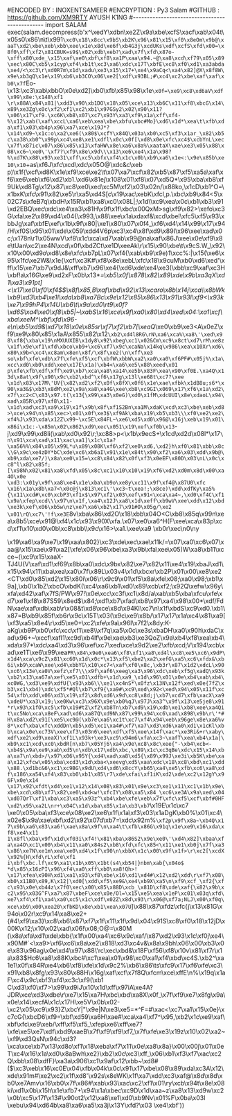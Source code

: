 #ENCODED BY : INOXENTSAMEER
#ENCRYPTION : Py3 Salam
#GITHUB : https://github.com/XM9RTY AYUSH K1NG
#----------------------------------------------
import SALAM
exec(salam.decompress(b'x^\xedY\xdbn\xe2Z\x9a\xbe\xcfS\xacf\xab\x04t\x05s0\x86\n\t\x991`\xc0\x18\x8cc\x9bS\xb2K\x96\x81\x15\xf0\x8eOm\x9b@\xaaT\xd2\xbe\xeb\xbb\xee\x1e\x8d\xe6f\xb4G3j\xcdUKs\xdf\xcfS\xfd\x00=\x8f0\xff\xf2\x81CBUK=s9$\x02\xdb\xeb?\xad\x7f\xfd\x87o-\xff\x80\xde_\x15\xaf\xe0\xbf\xf8\xa1P\xaa\x94.~@\xa8\xcd\xf79\x05\x89\xec\x80C\xb5\x1cyp\xf4\xb1t\xc3\xa6\xdc\x17T\xbfE\xc8\xf0\xd1\xa3abda\xe4/<\xc3\r\xd0R7m\x1d\xadu\xe3\x15\x17+\xe4\x9aCq<\xa4\x82]@X\x8f8W\x9e\xb3qQ\x1e\x19\xb6\xb3CO\x06\xe2[\xdf\x93BL;#\xc4\xc2\xbe\xaf\xaf\xb0\x7f`Eo- \x13:\xc3\xab\xbbO\x0e\xd2]\xb0\xfb\x85\x98\x1e`\x0f=\xe9\xc8\xd6aV\xdf\x99\x8e:\x148\xf1 \r\x88A\x84\x81|\xdd3\x90\xb1DO\x18\x05\xce\x13\xb6C\x11\xf8\xbcG\x14\x89\xe3Zg\x0c\xf2\xf1\xc2\xb1\x97GSy2\x02\x90\x11?\x06\x17\xf9.\xc6K\xb8\x07\xc7\x93Y\xa3\xf9\x1a\xff\xf4-%\x12\xab(\xaf\xccL\xa6\xeb\xea\xbe\xbfu\xbc#Mo}\xd6\x1d*\xea\t\xfb\xda\xf1\x03\xb4p\x96\xa7\xce\x19J*?\x14\xd9~\x1c:o\xa2\xe6(\x80$\xcfY\x84Q\x03a\xb0\xc5\xf3\x1ar_\x82\xb5c\xa38\xb0^\x99p\xc4\xe8\xe1\xdfl\x0c\x0f[\xd8\x0e\xfc\xc4$\xcbYnL\xec\x7f\x87ic\x07\x86\x85\x13\xfaHW\x8e\xa6\x8a%\xaataX\xae\xe3\x05\x88\x08\xc6~\xe0\'\xf7?\xf9\x8e\x9d\\\x13\xe6\xe4\x1a\x98?%\xd7K\x88\x93\xe31\xff\xc5\xbfx\xf4\x1c\x0b\xb9\xa6\x1e<:\x9e\x85b\xe10\x10`+as\xf6J\xfc\xcd\xdc\x05O@\xdc&c\xeb p)\x1f{\xcf\xd8K\x1e\xf9\xce\xe2\t\x07\xa7\xcf\x82\xb5\x87\xf5\xa5a\xaf\xf6\xe6\xeb\xf6\xd2\xb1.\xd6\x81ej\x108\x01\xf8\x07\xd5Q*\x95\xba\xb8\xf9Uk\xd8Tg\x12\x87\xc8\xe0\xed\xc5M\xf2\x03\x02n/\x88ko,\x1cD\xb1^O=\x1bxK\xfc\x91\x82\xe5\r\xa5\xd4S[c\x19\xac\xebK\xfcl,p.\xbc\xb9\x84<5\x02C7s\xfeB7q\xbdH\x15R\xb1\xa8\xc0\x08L|;\x1d\\\xc9\xea\x0c\xb1\xb3\x91\xd2EBQ\xec\xdc\xe4\xa3\x81H\x9f\x1f\xbc\x00QxM>sg\xf9\x82>\xefo\xc3G\xfa\xe2\x89\xd4\x04{\x993,\x88\xee\x1a\xdaxf&\xcd\xbel\xfc5\xf5\x93\xbbJg\xaf\xbfE\xef\x1b\x9f\x80|\xe1\x80\x07\x0f4_\xf6\xd4\x14\x99\x17\x94/H\xf0S\x95\x01\xde\x059\xdd4V6p\xc3\xc4\x8f\xd9\x89I\x96\xee\xad\x0c;\x178n\r1\x05wwV\xf8\x1c\xca\xd7\xab\x99@na\xaf\x86J\xee\x0e\xf9\x8e\tUan\xc2\xe4N\xcd\x0f\xbdZCt\xe1D\xeeAk\r\x15\x90\xbe\t\x9cS.W_\x92\x10\x00\xd9o\xd8\x8e\xfc\xb7pL\x07\xf4{\xab\xb9\x9e)1\xcc%:|\x15(\xe6\x95\x1fc\xe2W&\x1e{\xcf\xc3K#\xf8\x8e\xebL\xfc\x18\x9cuM\xb0\xd6\xed\'\xff\x15\xe7\xb7\x9dJ&\xff\xb7\x96\xe4{\xd6\xde\xe4\xe3(\xbb\xc9\xaf\xc3H\xbf!a\x16G\xe9\xd2xF\x0b\x13*_=\xb5\x0f\x878\x82\x89\xde\x9b\xa3qX\xd1\xa3\x91pt]<\x17\xe0\xf0\xf4$$\x8f\x85,B\xaf\xbd\x92\x13\xcaro\x8b\x14j\xca\\\x8bWk\xb9\xd3\xb4\xe1I\xda\xb8\xa7Bc\x9e\x12\x85\x86\x13\x91\x93I\xf9<\x93k\xe7\x99hP4\x14U\xb6\t\x9a\xd0\rt9\x0f?\xd6S\xa4\xe0\xf8\xb5|~\xabS\x16\xce\x9f\xa0\x80\xd4\xed\x04:\xa1\xcf\xba\xeeM^\xbf\xfd\x96-e\n\xb5\xd9&\xd7\x18\x0e\x85sr\xf7\xf2\xb7[\xeaQ_\xe0\xb9\xe3<A\x0eZ\xf9\xe9\x80\x85\x1aA\x855\x82\x12`\xb2\xd4l8RG\rN\xa6\xca%\xa8\'\xed\x98\xf8{\xba\x19\nMXUUXIB\x1dy8\x92\xbeg\xc1\x02&Cm\xc9\x8ct\xd7\rM\xe8z\x1f\x9e\xf1\xfd\xbco\xb9+\xc6\xf7\x9c\xcaNa\x14kq\x986\xea\x10Xr\xd6\x80\x9b<\xc4\xc8am\x8en\x8f/\x8f\xe2(\n\xff\xe3 so\xbf\xfe\xdb\x7f\xfe\xf5\xcf\xbfW\xbbW\xa2\xa0\xa0\xf6PF#\x05j%\x1a\xcc\xd0\xb0\xdd\xee\x17E\x1a)\xb4<\xa6\xe5\x88\xeed\x01 p\xfe\xfb\xdf\xff\xe9\xb7\xca\xa8\xa14\xe5b\x83F\xea\x90\xf0E.\xa4Q\x13d\x8at\x9f\x90\x9c\xb2\xbd^\xf6\x17g\x13l\xe68t\xc7?\xee \x1d\x83\x17M\'UV{\x82\xd2\xf2\x0f\x8fX\x0f6\x1e\xae\xfbk\x1dB8u;s6*\x90\xa3&$\xb3\x8dM\xe2\x9a\xa8\xa4G\xee\xb8\xc9GI\x069\x17\xf6\x1a\xd2\x7f\xc2<C\x83\x97.t(\x13{\x99\xa3\x0eG)\xd0\x1fM\xdcUUI\x8e\xdaoL\x94\xad\x85R\x97\xf8\x11-\x1d\xad\xc3\xa9\x19\x1f\x9b\x8f\xf1S2Bn\xa1M\xdaK\xcd\xc3\xbe\xeb\xd8>\xce\x94\n\x85\xec>\x01\x0f\xe3$\xf9Ak\xba\x19\xb5\xb3\\\xf0\xe2\xe2\xf4%J\x93\xda\x12Z\x99~\xc5E\x84FL~\xe6\xd5\xd0\x96@\x16j\xeb\x19\x01\x86i\x1c:-\x85m\x02\x862\xd9\xec\x051\x19\xef\xf0b\x13`-j\xd9\x99\xd8li(\xab\xd0\x92\r;\xc88>p<\x1b\x9ecS+\x1cd\xd2d\x08l*\x17`\n\x91\xca\xad\x11\xac\xa1]\x1c\x1a?\xa56%%\x84\x05\x99L*u\x89\x08K\xf6\xf2\xe0\xd6,\xd2}h\xf0\x81\xbb\x8c\\G\x9c\xe4zDY*bC\xde\xc6\xb6aI\x91\x1e\x84t\x90\xf2\xa6\x03\xdd\x9b@\xb9\xda\xe7/)\x8a\xe0\x15=\xc8\x84\x82\x0f\xf3\x0eEF\x80D\x03\nL\x0c\xc8^l\x82\x85f;[\x98N\x02\x81\xa8\xfd\x05\x8c\xc1\x10\x10\x19\xf6\xd2\xd0m\x8d\x00\xa4O\x0e \xd3:\x01y\x9f\xa8\xe4\x1e\xba\xb9o\xe8y\xc11\x9f\xf4@\x87U0\xfc \x16\x1a\x8b\xa7<\x0c@j\x813\xc1\'\xc3~t\xea!;\x8ce)\xdd\xdfKy\xa5%{\x11\xcd#\xc0\xcbP3\xf1x$\x97\xf2\x03\xef\x91<\xca\xa4~,\xd0\xf4C\xf1\x9a\xfep\xcd\\\x97\n\x1f,\xa4\x12J\xa8\x1d\xeff\xb9wV\xee\xdd\x12\xbd\xe3k\xef\x06\xb5w\nz\xe7\xa6\xb2\x17\x91#O\x05g/\xe2 \x01\rQ\xc7\'!f\xe3E`8v\xba\x86\xd2O\x18\xbb\x04O<C\xb8\x85q\x99n\xea\x8b5\xce\x91@\xf4\x1c\x93\x90X\xfa.\x07\xe0\xa6^H(F\xee\xca\x83p\xcd\xf1\x10\xd0\x0b\xc8\xbb\\\x9c\x16>\xa1.\xee\xa9 \xb0r\xec\n0\ny<p>\x19\xa6\xa9\xe7\x19\xaa\x802}\xc3\xde\xec\xae\x11k/=\x07\xa0\xc6\x07\xaa@\x15\xae\x91\xa2[\xfe\x06\x96\xbe\xa3\x9b\xfa\xee\x05)W\xa8\xb11\xcce~(\xc9\x15\xaaX-TJ4U(V\xaf\xd1\xf69\x8b\xa0\xdc\x9bx\x82\xe7\x82\x11\xe4\x19\xbaJ\xd1\x15\x94\x11\xba\xea\xa0\x7f\x89L\x03v4\x1d\xbcxr\xb2P\x01\x00\xe8\xe2<CT\xd0\x85\xd2\x15\x80i\x06\r\x9c9\x01\xf5\x8a\xfe\x08;\xa0\x98;\xb1\x9a],\xb0\x1bZ\xbcO\xbdK(\xc4\xa6\xb1\xd0\x89\xcb\xf2;\x92Q\xefw\x96y\xfa\xd42\xaf\x7fS/PW\x97!\x0e\xcc\xc3f\xc1\x8d/a\xab\xb5\xba\xfcu\xfe\xd7\xe1\xf8\x87S59\x8ed$\x84;\xd1\xb7\xfad\xb8\x97\xa4\x98\x00*\xdf/FdN\xae\xaf\xdb\xab\r\x08&t\xd8\xce\x8d\x94Kl\xc7\n\x1f\xbdS\xc9\xd0.\xb1\x87=B\xb9\x85f\xb6r\x9c\x15T\x03(\x9c\xe9\x8b/\x17\x17\x1a\xc4\x81\xa9[\xf3\xa5\x8e4\r\xd5\xe0+\xc2\xfe\x9a\x96I\x7f2\x8dy:K-aKg\xb9P\xb0\xfc\xcc\xf1\xe8\\\xf7q\xa5\x0c\xe3s\xbaDH\xa0\x90h\xdaC\xad\x96+~\xccf\xafI1\xc9d\xb4lf\x9e\xae\xb3\xe3QoZ\x9a\xb4\xf8\xea\xb4\xda\x97*\xdc\xa4\xd3\x96\xef\xc7\xed\xce\x9d2\xe2\xfb\xcd;V\x194\xcb\xad\xe1T\xe6\x99\xea`PR\x84\x9e0\xea6\xf8\xf1\xa8\xd4l\xc8\xe5\xc6\x9dP\x1d4\xca\x9cZ\x81\xc60\x1d\x0c*\x13\xf5\xbe2\xa2\xefG\xa5\xc6\xfdx&\xb6i\xb9\xcaW\xee\xd4\xbbYG\x10\xc7<\xaf\xf0\x8c,\xb3r\x87\x1d2\xdcL\x90\xc6\x13e\xa0V\xefz\xf7\\\x9f\xaf6\xeeg\xa3\x96\xdc\xeb\xf5g\xadQ\x93k\xb2\x13\xa67a\xef\xe5\x01\xdfb+\x1d\xa9_\x1d\x96\x01\x0e\xb4\xab\xb4\xc0WG,\xd3\xe9\xdfU{\x93\xb6\\\xe1\xc4nS*\x0fz\x13N\x12f\xed\x0e{7fZ\xb3\xc1\xb4)\xdc\xf5*#Ql\xb7\xf9{\xa9#\xc9\xed\x92<\xed\x94\x05\x11f\xc54\xfb\xdd\x06\xd3\x19\xf2\x8d\xd6\x9d\xc8\x8d;j\xb7\xcd7\xfb\xacX\xa9\xdeU*\xa3\x19;\xe0Kw\xc3\x96X\x9e\xb0%qJ\x97J\xa3^\x9f\x13\xe5je8\x91*r\x93\x1fO\xc5\xfb\x19#tZ\xf2\xb8Tn\xb7\xd9\x19\xdb\xe1\xb8\xee\xa4Qit\xc5No\xca\x8eF\xad\xd6\xa87Q\xd9N\x87\x99\x94\xc6\xad\x898\x9b\r\'*#H\x8a\xd2\x91[\xe5\xc9@(\xb7e\xa6\xc1t\xc7\xf4\x94\xeb\x96ge\x8e\xa6%v8*\xcf\xba\xfc\xddDn\xb5\xd5\xc1\xa4#\xf7\xa7\xd3\xd6\xa0\xd1\x1cKl\xbb\xca\x0e\xc73V\xee\xf3\x03n6\xee\xdf\xf5\xee\x14f\xac*\xe3Ri&+r\xaby\xdf\xe2\xd9\xeaX)\xf1L\x93k+\xe3\xc9\x94m6\xfa\xc3~\xafT\xea\xb4\x1a|\xb9\xc1\xcd\xc0\xbdR[n\xb7\x05Yj6\xa4\x9e\xc8\x8c\xee{"-\xb4\xcb<-\xb4$\x9a\xe9\xab\xd5\n\xdb\x17\xdb\xbc,\x89\x1c\xc3qBe\xdc\x15\x14\xba\xa7\n\xbd>/\x97\x06\x95Y{\xd4\xad\xa8\xd5{\x89\x99J\xe3i\xb5K\xbe\xaa\x12\xfcw\x05\xba\xcd3\x1d\xba<\xeevg\xd5\xaa\xdc\x18\xc8\xbd\xc1\xdd\x88.\xd1bc&6\xc1\xc9BG\x9dU\xd4\xd6\x8ccY\xb65\xa4\xe5\xfb\xc6\xa8\xdf\x186\xa54\xf4\x83\xb0\xb1\x85\r7\xde\xfai\xf1iK\xd2\xde\xc2\x12gY\x96F\x0e\x14 \x17\x92\xfdt\xd4\xe1\x12\x14\x08\x83\x01\x9e\xc3\xe1\x11\xc1\x1b\x9e\xbe\xcd\x8b\xf7\x82\xe0\xbd<w!\xfcIY\x08\xa5\x84_\xc6\xe3A\x9a\xed\x04\xd07QrT\xf1\xba\xc3\xa5\x93z^\xb4\xbe\xfe\xeb\x7f\xfc\xf5\xcf\xbf#0HF\xd2\x95\xa2L\nr+\x04C\x1d\xba\x85\x1a\xb3\xb7`\x19E\x1c\xc7 \xe0\x05\xba\xf3\xce\x08\xe2\xe6\x1f\x1a\xf3\x03\x1aDgK\xb0%\x01\xc4\x02e$\x9a\xae\xbf\xd2\x92\x07d\xb7=\xdc\x92m%`\xf2p\x9f\x8a~\xb4Q\x17\x9b\xa6\x83\xa6!\xae\x8a\x9f\n\xa4\t\xfb\x86G\x91q\x1e\xe9\x16\xda\xf8\xe4\x11 1\x8fl\xba\x9f\x1d\xf03i\xf4!\x81\xba\x86S2\x9e\xe0\'\xd4\x82]\xbaa\xfa\xa4O\xc1\x00\xb4\x11\xa0\x84s2\xb8\xfd\xfc\x85<\x11\xe1\xb0j\x7f\xa3\x86\xe7N\xe1m\xea\xe0\xd4\x1f\x90\n\xbbX\x1c\x00\x9f\x1f>\r\xc2[\xcdX\x92%{H\xfd\rL\xfe\xf1 i\xbf\xbc.lf\xc9\xa1\x1b\x05\x1bt(s4\xb54|}nbm\xab{\x04o$ *d\x85\x16zPI\x96\xf4\xa0\xff\xb0\xa8!Qh>! \x17\xfea\x90H\xd1\xa1\x93\xf8\xbe\x16\xd1\xd4#\x12\xd2\xdd\r\xf7\x08\xb0\x11B0\x89,K\x12|\xd0[\xdd\xf5\xe9&\xe4\xb9X\xa5\n\xf9\xcf_\xf2{\xfc\x93\x0e\xb44z\x7f0\xec\x00\x85\x88D\xcb_\x81D\xf8\xde\xaf{\x82\x9b\xc2\x95\x03G^F\xa7\x87\xbeF\xce\x0e/Ol=\x15\xe5\xea\x1eP\xc01\x03q\xfd\xe7\xf4\xf1\xa4\xa0\xc5\x1c\xdf\x02Z\x8d\x93\r\x06@\xf7a;NLJ\x00\xf0q\xce\xb9\x00\xea20\xfbKD\x8e\xb1\xea\x07U`]\x88\x87\xfdz\xfc{j\x13\x81G\x94o\x02r\xc9\x14\xa8\xe2+{#4\xf9\xa3}\xc8\xb6\x87\xf7\x1f\x11\x1f\x9d\x04\x91S\xc8\xf0\x18\x12jD\x00K\x12;\x10\x02\xad\x06!\x08;O@=\x80M  (\x8a\xfa\xd1\xde\xbb{\x1f\x00\xa4\xc6\x9c\xaf/\x87\xd2\x93\x1c\xf0j\xe4\x90M#`<\xa9>\xf6\xc6\x8a\xe2\x818\xd3\xc4v&\x8a\x9bh\x06\x00\xb3\x0e\x83\x96ag\x0e\xd4\x97\x88\\\'rc\xec\xbd&\x18F\xf56\xf8\x10v\x81\xf7r\x1a\x83$Hc6\xa8\x88K\xbc#\xc1\xea\x01\x98\xc0\xa1\xf4\xbd\xc4S.\xb2^\xa1e1\x0f\x84R\xe4\xb6\xf8\xfe\x1d\x9c2%\xb6\x86\ts\xfc9\x17\xf6\xfe\xc3\x91\xb8\x8fg\x93\x80\x88H\x16g\xaf\xcf\x7f8Q\xfcm\xce\xffE\n%\x19q\x1aF\xc4\x9c\xbf3\xf4\xc3c\xf9(\xb1 C\xd3\xf0\xf7>\x99\xd9iJ\x10\x1d\xff\x97iA\xe4A?JDR\xce\xd3\xdbe\r\xe7\x15\xa7H\xbc\xbd\xa8X\x0f_\x7f\xf9\xe7\x8fg\x9a\x0e\x14\xecfA\x1c\x17H\xe5V\x0b\x02-\xc2\x05\xc9\x93}Z\xbcY|"\x9e|N\xe3\xe5=*^F=#\xac<\xc7\xa1\x15\x0e}\xc7cG{\xbcD6\xf9=\xbf\xd59\xa6H\xae#\xca\xa4\xf7^\x95,\xb2\x1c\xe9\xaf\xbf\xfc\xe9\xeb/\xff\xf5\xf5_\xfep\xe6\xff\xe7?\xfe\xe5\xe7\xdf\xbd9\xaeB\x7f\xf9\xf9\xf7_\x7f\xfe\xe3\x19z\x10\x02\xa2~\xf9\xd3QsN\x94c\xd3?\xca\xce\xb7\x13\xd8o\xf1\x18\xeba\xf7\x11\x0e\xa8\x8a}\x00\x00j\x01\x0eT\xc4\x16\x1a\xd0\x8aBwh\xe2}\xb2\x0c\xc3\xff_\x06\xb1\xf3\xf7\xac\xc2Q\xbb\x08\xdfF}\xa3a\x906\xc1\x9af\x12\xbb~\xd8#($\xc3\xeb\x16\xc0E\x04\xfb\x04k\x0c\x91\x17\xbe\x08\x89\xda\xc3A\x12\xde\x91m#\xe2\xc2\x1f\xd8\'\x92s\x8eWK\x1f\xa7\xdd\xc3\xaf@\x8d\x8d\xb0\xe7Amv\x16\xb0\x7f\x86#\xab\x93\xac\xc2\xf1\x01\ry\xcb\x94t\x8e\x08ki\xd1\x0b\x15h\x1e\xfb7+\x94\x1a\xbec\xc9D\x1d\xaa~z\xa8\x13\xd9w\xc2\x0b\xc5\x17f\x13#\x90ot2\x12\xa8\xe1\xd0\xb9Nv\x01%F\x0ba\x03l \xebu\x94\xd64b\xa8\xa6\xa5\xa3j\x13Y\xfd?\x03 \xe4\xbf'))
